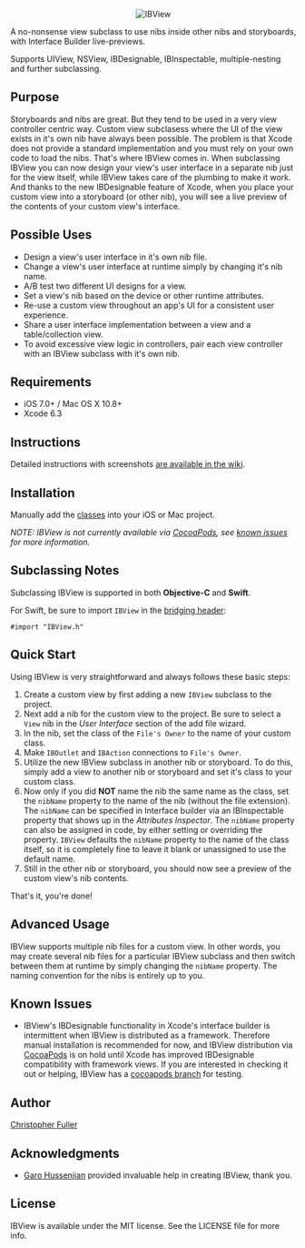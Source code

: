 <p align="center">
  <img src="https://raw.githubusercontent.com/jetpackpilots/IBView/assets/IBView.png" alt="IBView" title="IBView">
</p>

A no-nonsense view subclass to use nibs inside other nibs and storyboards, with Interface Builder live-previews.

Supports UIView, NSView, IBDesignable, IBInspectable, multiple-nesting and further subclassing.

## Purpose

Storyboards and nibs are great. But they tend to be used in a very view controller centric way.  Custom view subclasess where the UI of the view exists in it's own nib have always been possible.
The problem is that Xcode does not provide a standard implementation and you must rely on your
own code to load the nibs. That's where IBView comes in. When subclassing IBView you can now
design your view's user interface in a separate nib just for the view itself, while IBView takes
care of the plumbing to make it work. And thanks to the new IBDesignable feature of Xcode, when
you place your custom view into a storyboard (or other nib), you will see a live preview of the
contents of your custom view's interface.

## Possible Uses

- Design a view's user interface in it's own nib file.
- Change a view's user interface at runtime simply by changing it's nib name.
- A/B test two different UI designs for a view.
- Set a view's nib based on the device or other runtime attributes.
- Re-use a custom view throughout an app's UI for a consistent user experience.
- Share a user interface implementation between a view and a table/collection view.
- To avoid excessive view logic in controllers, pair each view controller with an IBView subclass with it's own nib.

## Requirements

- iOS 7.0+ / Mac OS X 10.8+
- Xcode 6.3

## Instructions

Detailed instructions with screenshots [are available in the wiki](https://github.com/jetpackpilots/IBView/wiki/IBView-Instructions).

## Installation

Manually add the [classes](https://github.com/jetpackpilots/IBView/tree/master/IBView) into your iOS or Mac project.

*NOTE: IBView is not currently available via [CocoaPods](http://cocoapods.org), see [known issues](#known-issues) for more information.*

## Subclassing Notes

Subclassing IBView is supported in both **Objective-C** and **Swift**.

For Swift, be sure to import `IBView` in the [bridging header](https://developer.apple.com/library/ios/documentation/Swift/Conceptual/BuildingCocoaApps/MixandMatch.html):

```
#import "IBView.h"
```

## Quick Start

Using IBView is very straightforward and always follows these basic steps:

1. Create a custom view by first adding a new `IBView` subclass to the project.
2. Next add a nib for the custom view to the project. Be sure to select a `View` nib in the *User Interface* section of the add file wizard.
3. In the nib, set the class of the `File's Owner` to the name of your custom class.
4. Make `IBOutlet` and `IBAction` connections to `File's Owner`.
5. Utilize the new IBView subclass in another nib or storyboard. To do this, simply add a view to another nib or storyboard and set it's class to your custom class.
6. Now only if you did **NOT** name the nib the same name as the class, set the `nibName` property to the name of the nib (without the file extension). The `nibName` can be specified in Interface builder via an IBInspectable property that shows up in the *Attributes Inspector*. The `nibName` property can also be assigned in code, by either setting or overriding the property. `IBView` defaults the `nibName` property to the name of the class itself, so it is completely fine to leave it blank or unassigned to use the default name.
7. Still in the other nib or storyboard, you should now see a preview of the custom view's nib contents.

That's it, you're done!

## Advanced Usage

IBView supports multiple nib files for a custom view. In other words, you may create several nib
files for a particular IBView subclass and then switch between them at runtime by simply changing
the `nibName` property. The naming convention for the nibs is entirely up to you.

## Known Issues

- IBView's IBDesignable functionality in Xcode's interface builder is intermittent when IBView
is distributed as a framework. Therefore manual installation is recommended for now, and IBView
distribution via [CocoaPods](http://cocoapods.org) is on hold until Xcode has improved IBDesignable
compatibility with framework views. If you are interested in checking it out or helping, IBView
has a [cocoapods branch](https://github.com/jetpackpilots/IBView/tree/cocoapods) for testing.

## Author

[Christopher Fuller](http://github.com/chrisfuller)

## Acknowledgments

- [Garo Hussenjian](http://github.com/garohussenjian) provided invaluable help in creating IBView, thank you.

## License

IBView is available under the MIT license. See the LICENSE file for more info.
